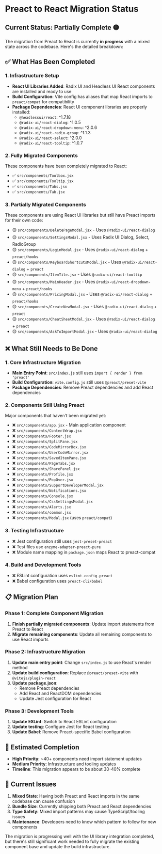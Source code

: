 # Preact to React Migration Status

## Current Status: **Partially Complete** 🟡

The migration from Preact to React is currently **in progress** with a mixed state across the codebase. Here's the detailed breakdown:

## ✅ What Has Been Completed

### 1. Infrastructure Setup
- **React UI Libraries Added**: Radix UI and Headless UI React components are installed and ready to use
- **Build Configuration**: Vite config has aliases that map React imports to `preact/compat` for compatibility
- **Package Dependencies**: React UI component libraries are properly installed:
  - `@headlessui/react`: ^1.7.18
  - `@radix-ui/react-dialog`: ^1.0.5
  - `@radix-ui/react-dropdown-menu`: ^2.0.6
  - `@radix-ui/react-radio-group`: ^1.1.3
  - `@radix-ui/react-select`: ^2.0.0
  - `@radix-ui/react-tooltip`: ^1.0.7

### 2. Fully Migrated Components
These components have been completely migrated to React:
- ✅ `src/components/Toolbox.jsx`
- ✅ `src/components/Tooltip.jsx`
- ✅ `src/components/Tabs.jsx`
- ✅ `src/components/Tab.jsx`

### 3. Partially Migrated Components
These components are using React UI libraries but still have Preact imports for their own code:
- 🟡 `src/components/DeletePageModal.jsx` - Uses `@radix-ui/react-dialog`
- 🟡 `src/components/SettingsModal.jsx` - Uses Radix UI Dialog, Select, RadioGroup
- 🟡 `src/components/LoginModal.jsx` - Uses `@radix-ui/react-dialog` + `preact/hooks`
- 🟡 `src/components/KeyboardShortcutsModal.jsx` - Uses `@radix-ui/react-dialog` + `preact`
- 🟡 `src/components/ItemTile.jsx` - Uses `@radix-ui/react-tooltip`
- 🟡 `src/components/MainHeader.jsx` - Uses `@radix-ui/react-dropdown-menu` + `preact/hooks`
- 🟡 `src/components/PricingModal.jsx` - Uses `@radix-ui/react-dialog` + `preact/hooks`
- 🟡 `src/components/CreateNewModal.jsx` - Uses `@radix-ui/react-dialog` + `preact`
- 🟡 `src/components/CheatSheetModal.jsx` - Uses `@radix-ui/react-dialog` + `preact`
- 🟡 `src/components/AskToImportModal.jsx` - Uses `@radix-ui/react-dialog`

## ❌ What Still Needs to Be Done

### 1. Core Infrastructure Migration
- **Main Entry Point**: `src/index.js` still uses `import { render } from 'preact'`
- **Build Configuration**: `vite.config.js` still uses `@preact/preset-vite`
- **Package Dependencies**: Remove Preact dependencies and add React dependencies

### 2. Components Still Using Preact
Major components that haven't been migrated yet:
- ❌ `src/components/app.jsx` - Main application component
- ❌ `src/components/ContentWrap.jsx`
- ❌ `src/components/Footer.jsx`
- ❌ `src/components/SplitPane.jsx`
- ❌ `src/components/CodeMirrorBox.jsx`
- ❌ `src/components/UserCodeMirror.jsx`
- ❌ `src/components/SavedItemPane.jsx`
- ❌ `src/components/PageTabs.jsx`
- ❌ `src/components/SharePanel.jsx`
- ❌ `src/components/Profile.jsx`
- ❌ `src/components/PopOver.jsx`
- ❌ `src/components/SupportDeveloperModal.jsx`
- ❌ `src/components/Notifications.jsx`
- ❌ `src/components/Console.jsx`
- ❌ `src/components/CssSettingsModal.jsx`
- ❌ `src/components/Alerts.jsx`
- ❌ `src/components/common.jsx`
- ❌ `src/components/Modal.jsx` (uses `preact/compat`)

### 3. Testing Infrastructure
- ❌ Jest configuration still uses `jest-preset-preact`
- ❌ Test files use `enzyme-adapter-preact-pure`
- ❌ Module name mapping in `package.json` maps React to preact-compat

### 4. Build and Development Tools
- ❌ ESLint configuration uses `eslint-config-preact`
- ❌ Babel configuration uses `preact-cli/babel`

## 📋 Migration Plan

### Phase 1: Complete Component Migration
1. **Finish partially migrated components**: Update import statements from Preact to React
2. **Migrate remaining components**: Update all remaining components to use React imports

### Phase 2: Infrastructure Migration
1. **Update main entry point**: Change `src/index.js` to use React's render method
2. **Update build configuration**: Replace `@preact/preset-vite` with `@vitejs/plugin-react`
3. **Update package.json**: 
   - Remove Preact dependencies
   - Add React and ReactDOM dependencies
   - Update Jest configuration for React

### Phase 3: Development Tools
1. **Update ESLint**: Switch to React ESLint configuration
2. **Update testing**: Configure Jest for React testing
3. **Update Babel**: Remove Preact-specific Babel configuration

## 🎯 Estimated Completion
- **High Priority**: ~40+ components need import statement updates
- **Medium Priority**: Infrastructure and tooling updates
- **Timeline**: This migration appears to be about 30-40% complete

## 🚨 Current Issues
1. **Mixed State**: Having both Preact and React imports in the same codebase can cause confusion
2. **Bundle Size**: Currently shipping both Preact and React dependencies
3. **Type Safety**: Mixed import patterns may cause TypeScript/tooling issues
4. **Maintenance**: Developers need to know which pattern to follow for new components

The migration is progressing well with the UI library integration completed, but there's still significant work needed to fully migrate the existing component base and update the build infrastructure.